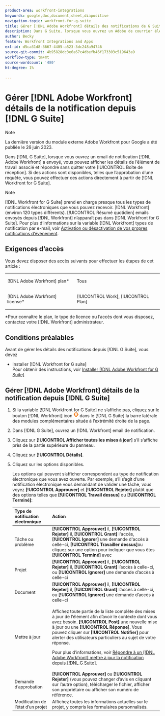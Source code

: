 ```yaml
---
product-area: workfront-integrations
keywords: google,doc,document,sheet,diapositive
navigation-topic: workfront-for-g-suite
title: Gérer [!DNL Adobe Workfront] détails des notifications de G Suite
description: Dans G Suite, lorsque vous ouvrez un Adobe de courrier électronique de notification [!DNL Workfront] a envoyé, vous pouvez afficher les détails de l’élément de travail associé et répondre sans quitter votre boîte de réception. Si des actions sont disponibles, telles que l’approbation d’une requête, vous pouvez effectuer ces actions directement à partir de Workfront for G Suite.
author: Becky
feature: Workfront Integrations and Apps
exl-id: d5ca31d8-3667-4405-a523-3dc248a94746
source-git-commit: 4b95828dc3e6a67c4dbefb46f173303c519643a9
workflow-type: tm+mt
source-wordcount: '480'
ht-degree: 1%

---
```


# Gérer [!DNL Adobe Workfront] détails de la notification depuis [!DNL G Suite]

>[!NOTE]
>
>La dernière version du module externe Adobe Workfront pour Google a été publiée le 26 juin 2023.

Dans [!DNL G Suite], lorsque vous ouvrez un email de notification [!DNL Adobe Workfront] a envoyé, vous pouvez afficher les détails de l’élément de travail associé et répondre sans quitter votre [!UICONTROL Boîte de réception]. Si des actions sont disponibles, telles que l’approbation d’une requête, vous pouvez effectuer ces actions directement à partir de [!DNL Workfront for G Suite].

>[!NOTE]
>
> [!DNL Workfront for G Suite] prend en charge presque tous les types de notifications électroniques que vous pouvez recevoir. [!DNL Workfront] (environ 120 types différents). [!UICONTROL Résumé quotidien] emails envoyés depuis [!DNL Workfront] n’apparaît pas dans [!DNL Workfront for G Suite]. Pour plus d’informations sur la variable [!DNL Workfront] types de notification par e-mail, voir [Activation ou désactivation de vos propres notifications d’événement](../../workfront-basics/using-notifications/activate-or-deactivate-your-own-event-notifications.md).

## Exigences d’accès

Vous devez disposer des accès suivants pour effectuer les étapes de cet article :

<table style="table-layout:auto"> 
 <col> 
 <col> 
 <tbody> 
  <tr> 
   <td role="rowheader">[!DNL Adobe Workfront] plan*</td> 
   <td> <p>Tous</p> </td> 
  </tr> 
  <tr> 
   <td role="rowheader">[!DNL Adobe Workfront] license*</td> 
   <td> <p>[!UICONTROL Work], [!UICONTROL Plan]</p> </td> 
  </tr> 
  </tbody> 
</table>

&#42;Pour connaître le plan, le type de licence ou l’accès dont vous disposez, contactez votre [!DNL Workfront] administrateur.

## Conditions préalables

Avant de gérer les détails des notifications depuis [!DNL G Suite], vous devez

* Installer [!DNL Workfront for G suite]\
   Pour obtenir des instructions, voir [Installer [!DNL Adobe Workfront for G Suite]](../../workfront-integrations-and-apps/workfront-for-g-suite/install-workfront-for-gsuite.md).

## Gérer [!DNL Adobe Workfront] détails de la notification depuis [!DNL G Suite]

1. Si la variable [!DNL Workfront for G Suite] ne s’affiche pas, cliquez sur le bouton [!DNL Workfront] icon ![](assets/wf-lion-icon.png) dans le [!DNL G Suite] la barre latérale des modules complémentaires située à l’extrémité droite de la page.
1. Dans [!DNL G Suite], ouvrez un [!DNL Workfront] email de notification.
1. Cliquez sur **[!UICONTROL Afficher toutes les mises à jour]** s’il s’affiche près de la partie supérieure du panneau.
1. Cliquez sur **[!UICONTROL Détails]**.
1. Cliquez sur les options disponibles.

   Les options qui peuvent s’afficher correspondent au type de notification électronique que vous avez ouverte. Par exemple, s’il s’agit d’une notification électronique vous demandant de valider une tâche, vous voyez **[!UICONTROL Approuver]** et **[!UICONTROL Rejeter]** plutôt que des options telles que **[!UICONTROL Travail dessus]** ou **[!UICONTROL Terminé]**:

   <table style="table-layout:auto"> 
    <col> 
    <col> 
    <thead> 
     <tr> 
      <th>Type de notification électronique</th> 
      <th>Action</th> 
     </tr> 
    </thead> 
    <tbody> 
     <tr> 
      <td>Tâche ou problème</td> 
      <td><strong>[!UICONTROL Approuver]</strong> il, <strong>[!UICONTROL Rejeter]</strong> il, <strong>[!UICONTROL Grant]</strong> l'accès, <strong>[!UICONTROL Ignorer]</strong> une demande d'accès à celle-ci, <strong>[!UICONTROL Travailler dessus]</strong>ou cliquez sur une option pour indiquer que vous êtes <strong>[!UICONTROL Terminé]</strong> avec</td> 
     </tr> 
     <tr> 
      <td>Projet</td> 
      <td><strong>[!UICONTROL Approuver]</strong> il, <strong>[!UICONTROL Rejeter]</strong> il, <strong>[!UICONTROL Grant]</strong> l’accès à celle-ci, ou <strong>[!UICONTROL Ignorer]</strong> une demande d’accès à celle-ci</td> 
     </tr> 
     <tr> 
      <td>Document</td> 
      <td><strong>[!UICONTROL Approuver]</strong> il, <strong>[!UICONTROL Rejeter]</strong> il, <strong>[!UICONTROL Grant]</strong> l’accès à celle-ci, ou <strong>[!UICONTROL Ignorer]</strong> une demande d’accès à celle-ci</td> 
     </tr> 
     <tr> 
      <td>Mettre à jour </td> 
      <td> <p>Affichez toute partie de la liste complète des mises à jour de l’élément afin d’avoir le contexte dont vous avez besoin. <strong>[!UICONTROL Post]</strong> une nouvelle mise à jour ou une <strong>[!UICONTROL Réponse]</strong>. Vous pouvez cliquer sur <strong>[!UICONTROL Notifier]</strong> pour alerter des utilisateurs particuliers au sujet de votre réponse. </p> <p>Pour plus d’informations, voir <a href="../../workfront-integrations-and-apps/workfront-for-g-suite/reply-to-wf-update-notification-from-gsuite.md" class="MCXref xref">Répondre à un [!DNL Adobe Workfront] mettre à jour la notification depuis [!DNL G Suite]</a>.</p> </td> 
     </tr> 
     <tr> 
      <td>Demande d’approbation</td> 
      <td><strong>[!UICONTROL Approuver]</strong> ou <strong>[!UICONTROL Rejeter]</strong> (vous pouvez changer d’avis en cliquant sur l’autre option), télécharger le fichier, afficher son propriétaire ou afficher son numéro de référence.</td> 
     </tr> 
     <tr> 
      <td>Modification de l’état d’un projet</td> 
      <td> Affichez toutes les informations actuelles sur le projet, y compris les formulaires personnalisés. </td> 
     </tr> 
    </tbody> 
   </table>
